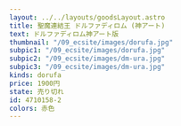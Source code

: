 ```yaml
---
layout: ../../layouts/goodsLayout.astro
title: 聖魔連結王 ドルファディロム (神アート)
text: ドルファディロム神アート版
thumbnail: "/09_ecsite/images/dorufa.jpg"
subpic1: "/09_ecsite/images/dorufa.jpg"
subpic2: "/09_ecsite/images/dm-ura.jpg"
subpic3: "/09_ecsite/images/dm-ura.jpg"
kinds: dorufa
price: 1900円
state: 売り切れ
id: 4710158-2
colors: 赤色
---
```

